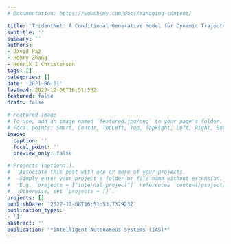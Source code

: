```yaml
---
# Documentation: https://wowchemy.com/docs/managing-content/

title: 'TridentNet: A Conditional Generative Model for Dynamic Trajectory Generation'
subtitle: ''
summary: ''
authors:
- David Paz
- Henry Zhang
- Henrik I Christensen
tags: []
categories: []
date: '2021-06-01'
lastmod: 2022-12-08T16:51:53Z
featured: false
draft: false

# Featured image
# To use, add an image named `featured.jpg/png` to your page's folder.
# Focal points: Smart, Center, TopLeft, Top, TopRight, Left, Right, BottomLeft, Bottom, BottomRight.
image:
  caption: ''
  focal_point: ''
  preview_only: false

# Projects (optional).
#   Associate this post with one or more of your projects.
#   Simply enter your project's folder or file name without extension.
#   E.g. `projects = ["internal-project"]` references `content/project/deep-learning/index.md`.
#   Otherwise, set `projects = []`.
projects: []
publishDate: '2022-12-08T16:51:53.732923Z'
publication_types:
- '1'
abstract: ''
publication: '*Intelligent Autonomous Systems (IAS)*'
---
```

